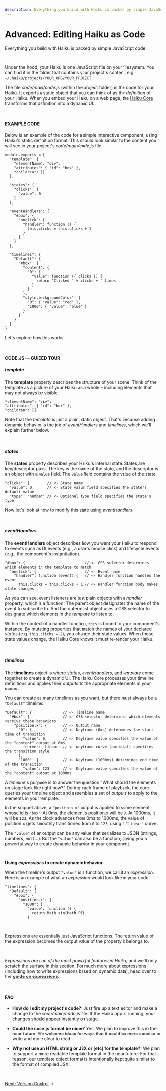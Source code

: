 ```yaml
---
description: Everything you build with Haiku is backed by simple JavaScript code. Under the hood, your Haiku is one JavaScript file on your filesystem.
---
```


# Advanced:  Editing Haiku as Code

Everything you build with Haiku is backed by simple JavaScript code.

<br>

Under the hood, your Haiku is one JavaScript file on your filesystem. You can find it in the folder that contains your project's content, e.g. `~/.haiku/projects/YOUR_ORG/YOUR_PROJECT`.

The file _code/main/code.js_ (within the project folder) is the code for your Haiku. It exports a static object that you can think of as the _definition_ of your Haiku. When you embed your Haiku on a web page, the [Haiku Core](/embedding-and-using-haiku/haiku-core-api.md) transforms that definition into a dynamic UI.

<br>

#### EXAMPLE CODE

Below is an example of the code for a simple interactive component, using Haiku's static definition format. This should look similar to the content you will see in your project's _code/main/code.js_ file.

```
module.exports = {
  "template": {
    "elementName": "div",
    "attributes": { "id": "box" },
    "children": []
  },

  "states": {
    "clicks": {
      "value": 0
    }
  },

  "eventHandlers": {
    "#box": {
      "onclick": {
        "handler": function () {
          this.clicks = this.clicks + 1
        }
      }
    }
  },

  "timelines": {
    "Default": {
      "#box": {
        "content": {
          "0": {
            "value": function ({ clicks }) {
              return 'Clicked ' + clicks + ' times'
            }
          }
        },
        "style.backgroundColor": {
          "0": { "value": "red" },
          "1000": { "value": "blue" }
        }
      }
    }
  }
}
```

Let's explore how this works.

<br>

#### CODE.JS — GUIDED TOUR

##### template

The **template** property describes the structure of your scene. Think of the template as a picture of your Haiku as a whole – including elements that may not always be visible.

```
"elementName": "div",
"attributes": { "id": "box" },
"children": []
```

Note that the _template_ is just a plain, static object. That's because adding dynamic behavior is the job of _eventHandlers_ and _timelines_, which we'll explain further below.

<br>

##### states

The **states** property describes your Haiku's internal state. States are key/descriptor pairs. The key is the name of the state, and the descriptor is an object with a `value` field. The `value` field contains the value of the state.

```
"clicks": {        // <- State name
  "value": 0,      // <- State value field specifies the state's default value
  "type": "number" // <- Optional type field specifies the state's type
```

Now let's look at how to modify this state using _eventHandlers_.

<br>

##### eventHandlers

The **eventHandlers** object describes how you want your Haiku to respond to events such as UI events (e.g., a user's mouse click) and lifecycle events (e.g., the component's instantiation).

```
"#box": {                           // <- CSS selector determines which elements in the template to match
  "onclick": {                      // <- Event name
    "handler": function (event) {   // <- Handler function handles the event
      this.clicks = this.clicks + 1 // <- Handler function body makes state changes
```

As you can see, event listeners are just plain objects with a _handler_ property, which is a function. The parent object designates the name of the event to subscribe to. And the outermost object uses a CSS selector to designate which elements in the _template_ to listen to.

Within the context of a handler function, `this` is bound to your component's instance. By mutating properties that match the names of your declared _states_ (e.g. `this.clicks = 2`), you change their state values. When those state values change, the Haiku Core knows it must re-render your Haiku.

<br>

##### timelines

The **timelines** object is where _states_, _eventHandlers_, and _template_ come together to create a dynamic UI. The Haiku Core processes your timeline definitions and applies their _outputs_ to the appropriate elements in your scene.

You can create as many timelines as you want, but there must always be a `"Default"` timeline:

```
"Default": {              // <- Timeline name
  "#box": {               // <- CSS selector determines which elements receive these behaviors
    "position.x": {       // <- Output name
      "0": {              // <- Keyframe (0ms) determines the start time of transition
        "value": 0,       // <- Keyframe value specifies the value of the "content" output at 0ms
        "curve": "linear" // <- Keyframe curve (optional) specifies the transition style
      },
      "1000": {           // <- Keyframe (1000ms) determines end time of the transition
        "value": 123      // <- Keyframe value specifies the value of the "content" output at 1000ms
```

A _timeline_'s purpose is to answer the question "What should the elements on stage look like right now?" During each frame of playback, the core queries your timeline object and assembles a set of _outputs_ to apply to the elements in your template.

In the snippet above, a `"position.x"` output is applied to some element whose id is `"box"`. At 0ms, the element's position.x will be `0`. At 1000ms, it will be `123`. As the clock advances from 0ms to 1000ms, the value of position.x gets smoothly transitioned from `0` to `123`, using a `"linear"` curve.

The `"value"` of an output can be any value that serializes to JSON (strings, numbers, `null`...). But the `"value"` can also be a function, giving you a powerful way to create dynamic behavior in your component.

<br>

**Using _expressions_ to create dynamic behavior**

When the timeline's output `"value"` is a function, we call it an _expression_. Here is an example of what an _expression_ would look like in your code:

```
"timelines": {
  "Default": {
    "#box": {
      "position.x": {
        "1000": {
          "value": function () {
            return Math.sin(Math.PI)
          }
```

<br>

Expressions are essentially just JavaScript functions. The return value of the expression becomes the output value of the property it belongs to.

<br>

_Expressions are one of the most powerful features in Haiku_, and we'll only scratch the surface in this section. For much more about expressions (including how to write expressions based on dynamic data), head over to the **[guide on expressions](./using-haiku/writing-expressions.md)**.

<br>

#### FAQ

- **How do I edit my project's code?:** Just fire up a text editor and make a change to the _code/main/code.js_ file. If the Haiku app is running, your changes should appear instantly on stage.

- **Could the code.js format be nicer?** Yes. We plan to improve this in the near future. We welcome ideas for ways that it could be more concise to write and more clear to read.

- **Why not use an HTML string or JSX or [etc] for the template?:** We plan to support a more readable template format in the near future. For that reason, our template object format is intentionally kept quite similar to the format of compiled JSX.

<br>

[Next: Version Control](/using-haiku/advanced-version-control.md) &rarr;
